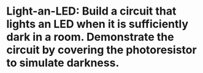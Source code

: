 # Light-an-LED: Build a circuit that lights an LED when it is sufficiently dark in a room. Demonstrate the circuit by covering the photoresistor to simulate darkness.
